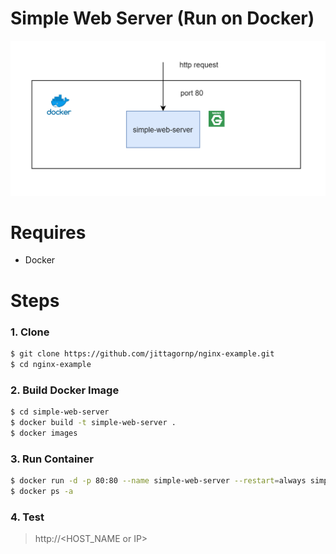 # Simple Web Server (Run on Docker)

![](./nginx-web-server.png)

# Requires

- Docker 

# Steps 

### 1. Clone 

```sh
$ git clone https://github.com/jittagornp/nginx-example.git
$ cd nginx-example
```

### 2. Build Docker Image 

```sh 
$ cd simple-web-server
$ docker build -t simple-web-server .  
$ docker images 
```

### 3. Run Container 

```sh
$ docker run -d -p 80:80 --name simple-web-server --restart=always simple-web-server 
$ docker ps -a 
```

### 4. Test

> http://<HOST_NAME or IP>
